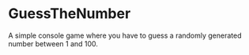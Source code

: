 # GuessTheNumber
A simple console game where you have to guess a randomly generated number between 1 and 100.
